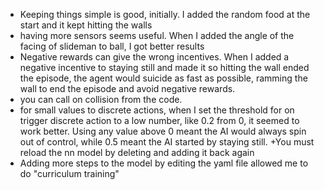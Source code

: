 + Keeping things simple is good, initially. I added the random food at the start and it kept hitting the walls
+ having more sensors seems useful. When I added the angle of the facing of slideman to ball, I got better results
+ Negative rewards can give the wrong incentives. When I added a negative incentive to staying still and made it so hitting the wall ended the episode, the agent would suicide as fast as possible, ramming the wall to end the episode and avoid negative rewards.
+ you can call on collision from the code.
+ for small values to discrete actions, when I set the threshold for on trigger discrete action to a low number, like 0.2 from 0, it seemed to work better. Using any value above 0 meant the AI would always spin out of control, while 0.5 meant the AI started by staying still.
+You must reload the nn model by deleting and adding it back again
+ Adding more steps to the model by editing the yaml file allowed me to do "curriculum training"